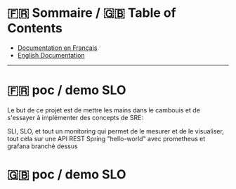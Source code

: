 :fr: Sommaire / :gb: Table of Contents
=================

* [Documentation en Français](#fr-poc--demo-slo)
* [English Documentation](#gb-poc--demo-slo)

---

# :fr: poc / demo SLO

Le but de ce projet est de mettre les mains dans le cambouis et de s'essayer à implémenter des concepts de SRE:

SLI, SLO, et tout un monitoring qui permet de le mesurer et de le visualiser, tout cela sur une API REST Spring "hello-world" 
avec prometheus et grafana branché dessus

# :gb: poc / demo SLO